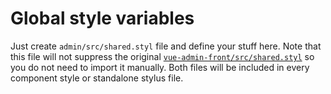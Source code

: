 # Global style variables

Just create `admin/src/shared.styl` file and define your stuff here. Note that this file will not suppress the original [`vue-admin-front/src/shared.styl`](https://github.com/mrTimofey/vue-admin/blob/master/src/shared.styl) so you do not need to import it manually. Both files will be included in every component style or standalone stylus file.